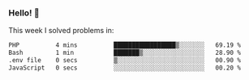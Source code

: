 ### Hello! 👋

This week I solved problems in:

<!--START_SECTION:waka-->

```txt
PHP          4 mins          █████████████████▒░░░░░░░   69.19 %
Bash         1 min           ███████▒░░░░░░░░░░░░░░░░░   28.90 %
.env file    0 secs          ▒░░░░░░░░░░░░░░░░░░░░░░░░   00.90 %
JavaScript   0 secs          ░░░░░░░░░░░░░░░░░░░░░░░░░   00.20 %
```

<!--END_SECTION:waka-->

